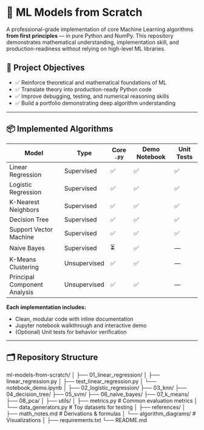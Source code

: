 # 🧠 ML Models from Scratch

A professional-grade implementation of core Machine Learning algorithms **from first principles** — in pure Python and NumPy. This repository demonstrates mathematical understanding, implementation skill, and production-readiness without relying on high-level ML libraries.

## 🎯 Project Objectives
- ✅ Reinforce theoretical and mathematical foundations of ML  
- ✅ Translate theory into production-ready Python code  
- ✅ Improve debugging, testing, and numerical reasoning skills  
- ✅ Build a portfolio demonstrating deep algorithm understanding  

---

## 📦 Implemented Algorithms

| Model                  | Type        | Core `.py` | Demo Notebook | Unit Tests |
|------------------------|-------------|------------|---------------|------------|
| Linear Regression      | Supervised  | ✅         | ✅            | ✅         |
| Logistic Regression    | Supervised  | ✅         | ✅            | ✅         |
| K-Nearest Neighbors    | Supervised  | ✅         | ✅            | ✅         |
| Decision Tree          | Supervised  | ✅         | ✅            | ✅         |
| Support Vector Machine | Supervised  | ✅         | ✅            | ✅         |
| Naive Bayes            | Supervised  | ⏳         | ✅            | —          |
| K-Means Clustering     | Unsupervised| ✅         | ✅            | —          |
| Principal Component Analysis | Unsupervised| ✅     | ✅            | —          |

**Each implementation includes:**
- Clean, modular code with inline documentation  
- Jupyter notebook walkthrough and interactive demo  
- (Optional) Unit tests for behavior verification  

---

## 🗂️ Repository Structure
ml-models-from-scratch/
│
├── 01_linear_regression/
│ ├── linear_regression.py
│ ├── test_linear_regression.py
│ └── notebook_demo.ipynb
│
├── 02_logistic_regression/
├── 03_knn/
├── 04_decision_tree/
├── 05_svm/
├── 06_naive_bayes/
├── 07_k_means/
├── 08_pca/
│
├── utils/
│ ├── metrics.py # Common evaluation metrics
│ └── data_generators.py # Toy datasets for testing
│
├── references/
│ ├── math_notes.md # Derivations & formulas
│ └── algorithm_diagrams/ # Visualizations
│
├── requirements.txt
└── README.md
